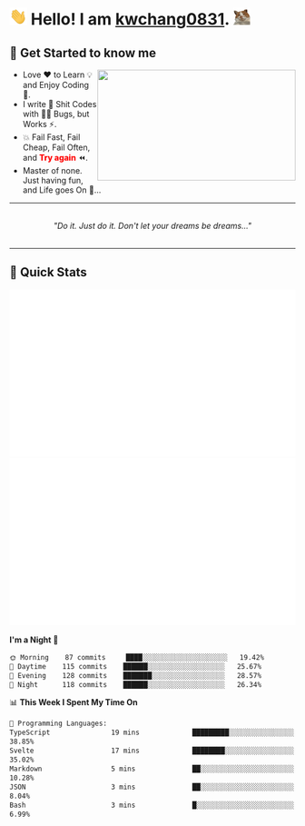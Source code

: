 <h1> <img src="./assets/hi.gif" height="30px"> Hello! I am <a href="https://github.com/kwchang0831">kwchang0831</a>. <img src="./assets/cool-cat.gif" height="30px"> </h1>
</h1>

## 🎉 Get Started to know me

<a href="#"><img align="right" src="https://media.tenor.com/S5qCffxIFdUAAAAC/the-muppet-kermit-the-frog.gif" width="349" height="195" /></a>

- Love ❤️ to Learn 💡 and Enjoy Coding 🤗.
- I write 💩 Shit Codes with 🐛🐛 Bugs, but Works ⚡️.
- 💥 Fail Fast, Fail Cheap, Fail Often, and <span style="color:red;font-weight:800;">Try again</span> ⏪️.
- Master of none. Just having fun, and Life goes On 🌱...

<hr/>
<br/>
<div align="center">
<i>"Do it. Just do it. Don't let your dreams be dreams..." </i>
</div>
<br/>
<hr/>

## 🙈 Quick Stats

![](https://raw.githubusercontent.com/kwchang0831/kwchang0831/output/generated/overview.svg)
![](https://raw.githubusercontent.com/kwchang0831/kwchang0831/output/generated/languages.svg)

<!--START_SECTION:waka-->
**I'm a Night 🦉** 

```text
🌞 Morning    87 commits     ████░░░░░░░░░░░░░░░░░░░░░   19.42% 
🌆 Daytime    115 commits    ██████░░░░░░░░░░░░░░░░░░░   25.67% 
🌃 Evening    128 commits    ███████░░░░░░░░░░░░░░░░░░   28.57% 
🌙 Night      118 commits    ██████░░░░░░░░░░░░░░░░░░░   26.34%

```


📊 **This Week I Spent My Time On** 

```text
💬 Programming Languages: 
TypeScript               19 mins             █████████░░░░░░░░░░░░░░░░   38.85% 
Svelte                   17 mins             ████████░░░░░░░░░░░░░░░░░   35.02% 
Markdown                 5 mins              ██░░░░░░░░░░░░░░░░░░░░░░░   10.28% 
JSON                     3 mins              ██░░░░░░░░░░░░░░░░░░░░░░░   8.04% 
Bash                     3 mins              █░░░░░░░░░░░░░░░░░░░░░░░░   6.99%

```


<!--END_SECTION:waka-->
